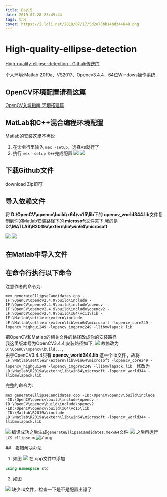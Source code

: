 ```yaml
---
title: Day15
date: 2019-07-28 23:49:44
tags: 实习
cover: https://i.loli.net/2019/07/17/5d2e73bb14bd344648.png
---
```


# High-quality-ellipse-detection

[High-quality-ellipse-detection　Github传送门](https://github.com/AlanLuSun/High-quality-ellipse-detection)

个人环境:Matlab 2019a、VS2017、Opencv3.4.4，64位Windows操作系统

## OpenCV环境配置请看这篇
[OpenCV入坑指南:环境搭建篇](https://kevinnnm.github.io/2019/07/25/OpenCV%E5%85%A5%E5%9D%91%E6%8C%87%E5%8D%97-%E7%8E%AF%E5%A2%83%E6%90%AD%E5%BB%BA%E7%AF%87/)
## MatLab和C++混合编程环境配置

Matlab的安装这里不再说    
1. 在命令行里输入 `mex -setup`，选择vs就行了
2. 执行 `mex -setup C++`完成配置
![](https://i.loli.net/2019/07/29/5d3ea6561215b10575.png)
![](https://i.loli.net/2019/07/29/5d3eaa19b300f42041.png)

## 下载Github文件

download Zip即可


## 导入依赖文件

将 **D:\OpenCV\opencv\build\x64\vc15\lib**下的 **opencv_world344.lib**文件复制到你的Matlab安装路径下的 **microsoft**文件夹下,我的是 **D:\MATLAB\R2019a\extern\lib\win64\microsoft**

![](https://i.loli.net/2019/07/29/5d3ea6564f0b271051.png)
![](https://i.loli.net/2019/07/29/5d3ea6564ed8016435.png)
## 在Matlab中导入文件

## 在命令行执行以下命令

注意作者的命令为:

```
mex generateEllipseCandidates.cpp -IF:\OpenCV\opencv2.4.9\build\include -IF:\OpenCV\opencv2.4.9\build\include\opencv -IF:\OpenCV\opencv2.4.9\build\include\opencv2 -LF:\OpenCV\opencv2.4.9\build\x64\vc11\lib -IF:\Matlab\settlein\extern\include -LF:\Matlab\settlein\extern\lib\win64\microsoft -lopencv_core249 -lopencv_highgui249 -lopencv_imgproc249 -llibmwlapack.lib
```
把OpenCV和Matlab的相关文件的路径改成你的安装路径    
我这里版本号为OpenCV3.4.4,安装路径如下,
![](https://i.loli.net/2019/07/29/5d3ea6561fbd474647.png)
故修改为`D:\OpenCV\opencv\build...`,    
由于OpenCV3.4.4只有 **opencv_world344.lib** 这一个lib文件，故将 `LF:\Matlab\settlein\extern\lib\win64\microsoft -lopencv_core249 -lopencv_highgui249 -lopencv_imgproc249 -llibmwlapack.lib`　修改为 `LD:\Matlab\R2019a\extern\lib\win64\microsoft -lopencv_world344 -llibmwlapack.lib`

完整的命令为:
```
mex generateEllipseCandidates.cpp -ID:\OpenCV\opencv\build\include 
-ID:\OpenCV\opencv\build\include\opencv -ID:\OpenCV\opencv\build\include\opencv2 
-LD:\OpenCV\opencv\build\x64\vc15\lib 
-ID:\Matlab\R2019a\include -LD:\Matlab\R2019a\extern\lib\win64\microsoft -lopencv_world344 -llibmwlapack.lib

```
![](https://i.loli.net/2019/07/29/5d3ea65639bdf67747.png)
编译成功之后生成`generateEllipseCandidates.mexw64`文件
![](https://i.loli.net/2019/07/29/5d3ea6564e0c183020.png)
之后再运行`LCS_ellipse.m`
![7.png](https://i.loli.net/2019/07/29/5d3ea657cb9e659639.png)

##　报错解决办法
1. 如图
![](https://i.loli.net/2019/07/29/5d3eabf1c942443319.png)
在.cpp文件中添加
```C++
using namespace std
```
2. 如图

![](https://i.loli.net/2019/07/29/5d3eabf1d457769964.png)
缺少lib文件，检查一下是不是配置出错了
